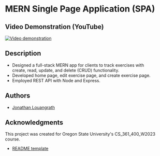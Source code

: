 # MERN Single Page Application (SPA)

## Video Demonstration (YouTube)

[![Video demonstration](https://img.youtube.com/vi/0cTBq7ucjcw/maxresdefault.jpg)](https://youtu.be/0cTBq7ucjcw)

## Description

* Designed a full-stack MERN app for clients to track exercises with create, read, update, and delete (CRUD) functionality. 
* Developed home page, edit exercise page, and create exercise page.
* Employed REST API with Node and Express.

## Authors

* [Jonathan Louangrath](https://github.com/jontlo)

## Acknowledgments

This project was created for Oregon State University's CS_361_400_W2023 course.

* [README template](https://gist.github.com/DomPizzie/7a5ff55ffa9081f2de27c315f5018afc)

